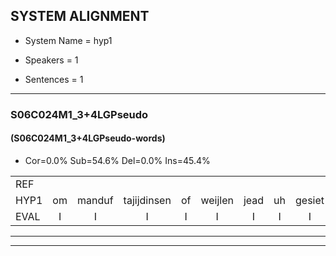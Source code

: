 
## SYSTEM ALIGNMENT

- System Name = hyp1

- Speakers = 1

- Sentences = 1

---

### S06C024M1_3+4LGPseudo

#### (S06C024M1_3+4LGPseudo-words)

- Cor=0.0%	Sub=54.6%	Del=0.0%	Ins=45.4%

|  |  |  |  |  |  |  |  |  |  |  |  |  |  |  |  |  |  |  |  |  |  |  |  |  |  |  |  |  |  |  |  |  |  |  |  |  |  |  |  |  |  |  |  |  |  |  |  |  |  |  |  |  |  |  |  |  |  |  |  |  |  |  |  |  |  |  |  |  |  |  |  |  |  |  |  |  |  |  |  |  |  |  |  |  |  |  |  |  |  |  |  |  |  |  |  |  |  |
|:--- |:---:|:---:|:---:|:---:|:---:|:---:|:---:|:---:|:---:|:---:|:---:|:---:|:---:|:---:|:---:|:---:|:---:|:---:|:---:|:---:|:---:|:---:|:---:|:---:|:---:|:---:|:---:|:---:|:---:|:---:|:---:|:---:|:---:|:---:|:---:|:---:|:---:|:---:|:---:|:---:|:---:|:---:|:---:|:---:|:---:|:---:|:---:|:---:|:---:|:---:|:---:|:---:|:---:|:---:|:---:|:---:|:---:|:---:|:---:|:---:|:---:|:---:|:---:|:---:|:---:|:---:|:---:|:---:|:---:|:---:|:---:|:---:|:---:|:---:|:---:|:---:|:---:|:---:|:---:|:---:|:---:|:---:|:---:|:---:|:---:|:---:|:---:|:---:|:---:|:---:|:---:|:---:|:---:|:---:|:---:|:---:|:---:|
| REF |  |  |  |  |  |  |  |  |  |  |  |  |  |  |  |  |  |  |  |  |  |  |  |  |  |  |  |  |  |  |  |  |  |  |  |  |  |  |  |  |  |  |  |  | ometuif | toejietsen | oonwijlen | jattesiet | * | nurudien | stoenydaas | deuveltek | juitonie | gevijdel | sidowaan | spekkeraai | * | wachteniek | verpierik | nappegreeuw | mantaroen | schielendaspen | crobeklunker | kabbestepen | * | verwarig | * | ooiebiekje | fandelig | jalekrewen | smoralij | zeekvlachine | kanaroe | * | toineetlijgen | meitsegrok | kantelogsten | ondermind | choporatie | * | zennebral | * | * | ijraspangen | blottenduuf | * | * | * | * | girdofhaalder | tobbermoeit | * | poentalschouden | havedil | verbrakkertje | gerauwejaak | hapeneren |
| HYP1 | om | manduf | tajijdinsen | of | weijlen | jead | uh | gesiet | naar | rou | den | ston | yo | dasv | da | vel | tek | je | tonni | geveide | sgidoan | spe | kra | a | jagtinnik | vr | pik | na | pe | mannaun | schelan | daspan | kro | bek | lus | ner | kab | best | tupen | vegwalher | o | oibek | je | vandil | jug | yal | lek | grwen | smaale | zeke | v | h | ge | kan | naar | h | to | to | en | nes | een | me | terok | canlet | lohsdingen | ondergaend | cho | puro | po | ati | zan | ne | a | bra | ers | peng | en | blot | taduif | duf | gee | ga | gerdf | aer | der | tob | bermut | puntal | schouden | ha | vejd | vak | brakentje | gewela | jak | ja | peneren |
| EVAL | I | I | I | I | I | I | I | I | I | I | I | I | I | I | I | I | I | I | I | I | I | I | I | I | I | I | I | I | I | I | I | I | I | I | I | I | I | I | I | I | I | I | I | I | S | S | S | S | S | S | S | S | S | S | S | S | S | S | S | S | S | S | S | S | S | S | S | S | S | S | S | S | S | S | S | S | S | S | S | S | S | S | S | S | S | S | S | S | S | S | S | S | S | S | S | S | S |
---

---
